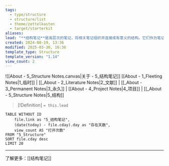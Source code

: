 ```yaml
---
tags:
  - type/structure
  - structure/list
  - theme/zettelkasten
  - target/starterkit
aliases: 
lead: "**结构笔记**是高层次的笔记，将相关笔记组织并连接成有意义的结构。它们作为笔记集群的_索引中心_，指导相关想法的导航。用于创建关键主题的概览、将相关概念链接在一起，以及映射想法之间的关系。"
created: 2024-08-19, 13:36
modified: 2025-03-30, 16:36
template_type: Structure
template_version: "1.14"
view_count: 2
---
```

<!--  参见下方"模板帮助"了解属性使用方法 -->

![[About - 5_Structure Notes.canvas|关于 - 5_结构笔记]]
[[About - 1_Fleeting Notes|1_临时]] | [[_About - 2_Literature Notes|2_文献]] | [[_About - 3_Permanent Notes|3_永久]] | [[About - 4_Project Notes|4_项目]] | [[_About - 5_Structure Notes|5_结构]]

<!--  从属性部分的"lead"键中总结的结构  -->

> [!Definition]
> `= this.lead`



<!-- 我的内容的主要结构 -->

```dataview
TABLE WITHOUT ID 
	file.link as "5_结构笔记", 
	(date(today) - file.cday).day as "存在天数",
	view_count AS "打开次数"
FROM "5_Structure"
SORT file.cday desc
LIMIT 20
```

---
了解更多：[[结构笔记]]

